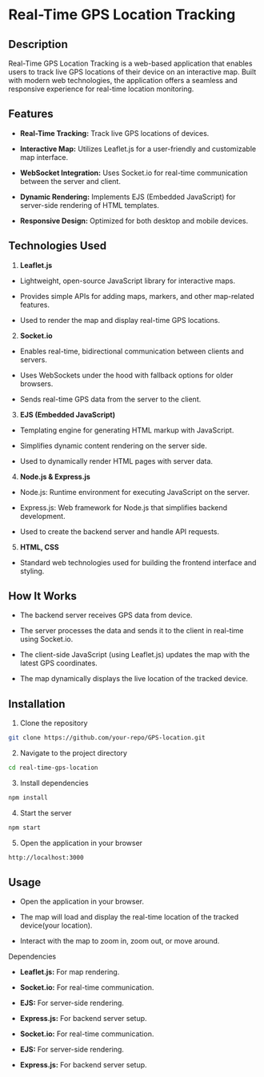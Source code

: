 # Real-Time GPS Location Tracking

## Description

Real-Time GPS Location Tracking is a web-based application that enables users to track live GPS locations of their device on an interactive map. Built with modern web technologies, the application offers a seamless and responsive experience for real-time location monitoring.

## Features

- **Real-Time Tracking:** Track live GPS locations of devices.

- **Interactive Map:** Utilizes Leaflet.js for a user-friendly and customizable map interface.

- **WebSocket Integration:** Uses Socket.io for real-time communication between the server and client.

- **Dynamic Rendering:** Implements EJS (Embedded JavaScript) for server-side rendering of HTML templates.

- **Responsive Design:** Optimized for both desktop and mobile devices.

## Technologies Used

1. **Leaflet.js**

- Lightweight, open-source JavaScript library for interactive maps.

- Provides simple APIs for adding maps, markers, and other map-related features.

- Used to render the map and display real-time GPS locations.

2. **Socket.io**

- Enables real-time, bidirectional communication between clients and servers.

- Uses WebSockets under the hood with fallback options for older browsers.

- Sends real-time GPS data from the server to the client.

3. **EJS (Embedded JavaScript)**

- Templating engine for generating HTML markup with JavaScript.

- Simplifies dynamic content rendering on the server side.

- Used to dynamically render HTML pages with server data.

4. **Node.js & Express.js**

- Node.js: Runtime environment for executing JavaScript on the server.

- Express.js: Web framework for Node.js that simplifies backend development.

- Used to create the backend server and handle API requests.

5. **HTML, CSS**

- Standard web technologies used for building the frontend interface and styling.

## How It Works

- The backend server receives GPS data from device.

- The server processes the data and sends it to the client in real-time using Socket.io.

- The client-side JavaScript (using Leaflet.js) updates the map with the latest GPS coordinates.

- The map dynamically displays the live location of the tracked device.

## Installation

1. Clone the repository
``` bash
git clone https://github.com/your-repo/GPS-location.git
```

2. Navigate to the project directory
``` bash
cd real-time-gps-location
```
3. Install dependencies
``` bash
npm install
```
4. Start the server
``` bash
npm start
```
5. Open the application in your browser
``` bash
http://localhost:3000
```

## Usage

- Open the application in your browser.

- The map will load and display the real-time location of the tracked device(your location).

- Interact with the map to zoom in, zoom out, or move around.

Dependencies

- **Leaflet.js:** For map rendering.

- **Socket.io:** For real-time communication.

- **EJS:** For server-side rendering.

- **Express.js:** For backend server setup.

- **Socket.io:** For real-time communication.

- **EJS:** For server-side rendering.

- **Express.js:** For backend server setup.
